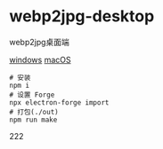 # webp2jpg-desktop
webp2jpg桌面端

[windows](https://raw.githubusercontent.com/renzhezhilu/webp2jpg-desktop/main/dist/windows-x64-webp2jpg.zip)
[macOS](https://raw.githubusercontent.com/renzhezhilu/webp2jpg-desktop/main/dist/macOs-webp2jpg.zip)
```
# 安装
npm i
# 设置 Forge
npx electron-forge import
# 打包(./out)
npm run make
```
222



